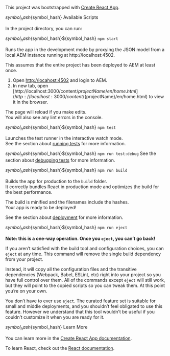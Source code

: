 This project was bootstrapped with [Create React App](https://github.com/facebook/create-react-app).

${symbol_hash}${symbol_hash} Available Scripts

In the project directory, you can run:

${symbol_hash}${symbol_hash}${symbol_hash} `npm start`

Runs the app in the development mode by proxying the JSON model from a local AEM instance running at http://localhost:4502.

This assumes that the entire project has been deployed to AEM at least once.

1. Open [http://locahost:4502](http://locahost:4502) and login to AEM.
2. In new tab, open [http://localhost:3000/content/${projectName}/en/home.html](http://localhost:3000/content/${projectName}/en/home.html) to view it in the browser.

The page will reload if you make edits.<br>
You will also see any lint errors in the console.

${symbol_hash}${symbol_hash}${symbol_hash} `npm test`

Launches the test runner in the interactive watch mode.<br>
See the section about [running tests](https://facebook.github.io/create-react-app/docs/running-tests) for more information.

${symbol_hash}${symbol_hash}${symbol_hash} `npm run test:debug`
See the section about [debugging tests](https://facebook.github.io/create-react-app/docs/debugging-tests) for more 
information.

${symbol_hash}${symbol_hash}${symbol_hash} `npm run build`

Builds the app for production to the `build` folder.<br>
It correctly bundles React in production mode and optimizes the build for the best performance.

The build is minified and the filenames include the hashes.<br>
Your app is ready to be deployed!

See the section about [deployment](https://facebook.github.io/create-react-app/docs/deployment) for more information.

${symbol_hash}${symbol_hash}${symbol_hash} `npm run eject`

**Note: this is a one-way operation. Once you `eject`, you can’t go back!**

If you aren’t satisfied with the build tool and configuration choices, you can `eject` at any time. This command will remove the single build dependency from your project.

Instead, it will copy all the configuration files and the transitive dependencies (Webpack, Babel, ESLint, etc) right into your project so you have full control over them. All of the commands except `eject` will still work, but they will point to the copied scripts so you can tweak them. At this point you’re on your own.

You don’t have to ever use `eject`. The curated feature set is suitable for small and middle deployments, and you shouldn’t feel obligated to use this feature. However we understand that this tool wouldn’t be useful if you couldn’t customize it when you are ready for it.

${symbol_hash}${symbol_hash} Learn More

You can learn more in the [Create React App documentation](https://facebook.github.io/create-react-app/docs/getting-started).

To learn React, check out the [React documentation](https://reactjs.org/).

